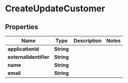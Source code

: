 # CreateUpdateCustomer

## Properties
Name | Type | Description | Notes
------------ | ------------- | ------------- | -------------
**applicationId** | **String** |  | 
**externalIdentifier** | **String** |  | 
**name** | **String** |  | 
**email** | **String** |  | 
